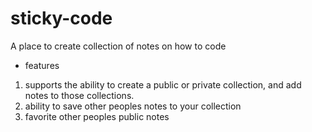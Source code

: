 # sticky-code

A place to create collection of notes on how to code

- features

1. supports the ability to create a public or private collection, and add notes to those collections.
2. ability to save other peoples notes to your collection
3. favorite other peoples public notes

